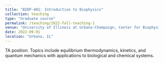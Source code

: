 ```yaml
---
title: "BIOP-401: Introduction to Biophysics"
collection: teaching
type: "Graduate course"
permalink: /teaching/2022-fall-teaching-1
venue: "University of Illinois at Urbana-Champaign, Center for Biophysics and Quantitative Biology"
date: 2022-09-01
location: "Urbana, IL"
---
```

TA position.
Topics include equilibrium thermodynamics, kinetics, and quantum mechanics with applications to biological and chemical systems.